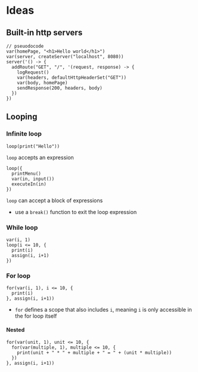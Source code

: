 # Ideas

## Built-in http servers

```
// pseuodocode
var(homePage, "<h1>Hello world</h1>")
var(server, createServer("localhost", 8080))
server('() -> {
  addRoute("GET", "/", '(request, response) -> {
    logRequest()
    var(headers, defaultHttpHeaderSet("GET"))
    var(body, homePage)
    sendResponse(200, headers, body)
  })
})
```

## Looping

### Infinite loop

```
loop(print("Hello"))
```

`loop` accepts an expression

```
loop({
  printMenu()
  var(in, input())
  executeIn(in)
})
```

`loop` can accept a block of expressions

- use a `break()` function to exit the loop expression

### While loop

```
var(i, 1)
loop(i <= 10, {
  print(i)
  assign(i, i+1)
})
```

### For loop

```
for(var(i, 1), i <= 10, {
  print(i)
}, assign(i, i+1))
```

- `for` defines a scope that also includes `i`, meaning `i` is only accessible in the for loop itself

#### Nested

```
for(var(unit, 1), unit <= 10, {
  for(var(multiple, 1), multiple <= 10, {
    print(unit + " * " + multiple + " = " + (unit * multiple))
  })
}, assign(i, i+1))
```